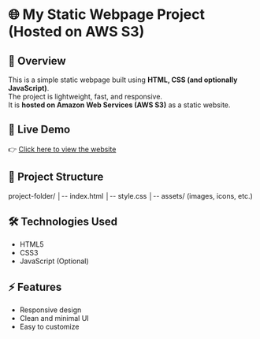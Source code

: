 # 🌐 My Static Webpage Project (Hosted on AWS S3)

## 📖 Overview
This is a simple static webpage built using **HTML, CSS (and optionally JavaScript)**.  
The project is lightweight, fast, and responsive.  
It is **hosted on Amazon Web Services (AWS S3)** as a static website.

## 🚀 Live Demo
👉 [Click here to view the website](https://myfirstwebsite1.s3.ap-south-1.amazonaws.com/fitness+page/index.html)

## 📂 Project Structure

project-folder/
│-- index.html
│-- style.css
│-- assets/ (images, icons, etc.)

## 🛠️ Technologies Used
- HTML5  
- CSS3  
- JavaScript (Optional)  

## ⚡ Features
- Responsive design  
- Clean and minimal UI  
- Easy to customize  

